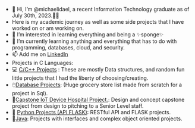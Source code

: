 - 👋 Hi, I’m @michaelidael, a recent Information Technology graduate as of July 30th, 2023.👨‍💻
- Here is my academic journey as well as some side projects that I have worked on or am working on. 
- 👀 I’m interested in learning everything and being a ✨sponge✨ 
- 🌱 I’m currently learning anything and everything that has to do with programming, databases, cloud, and security. 
- 📫 Add me on [LinkedIn](https://www.linkedin.com/in/michaelisoto/)
- Projects in C Languages:
- 💻 [C/C++ Projects](https://github.com/michaelidael/C-Projects) : These are mostly Data structures, and random fun little projects that I had the liberty of choosing/creating.
- 🖱️[Database Projects](https://github.com/michaelidael/GroceryStoreDatabase/): (Huge grocery store list made from scratch for a project in Sql).
- 🦁[Capstone IoT Device Hospital Project.](https://github.com/michaelidael/C-Projects/blob/main/FinalReport.docx): Design and concept capstone project from design to pitching to a Senior Level staff.
- 🐶 [Python Projects (API FLASK)](https://github.com/michaelidael/Python): RESTful API and FLASK projects.
- 🌭[Java](https://github.com/michaelidael/Java): Projects with interfaces and complex object oriented projects.  
<!---
michaelidael/michaelidael is a ✨ special ✨ repository because its `README.md` (this file) appears on your GitHub profile.
You can click the Preview link to take a look at your changes.
--->
